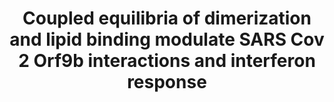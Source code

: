 ---
title: "Coupled equilibria of dimerization and lipid binding modulate SARS Cov 2 Orf9b interactions and interferon response"
authors: "**San Felipe CJ**, Batra J, Muralidharan M, Malpotra S, Anand D, Bauer R, Verba KA, Swaney DL, Krogan NJ, Grabe M, **Fraser JS**"
# journal: 
biorxiv_version: "2025.02.16.638509v1"
pub_date: "2025-02-18" #Date of publication. Change from Biorxiv date to Journal date once accepted
image: "/static/img/pub/2025_san_felipe.jpg"
# pmid: ""
# pmcid: ""
# pdf: ""
pdbs:
  - 9MZB
  - 9N55
links:
 - name: "Grabe Lab"
   url: "https://www.grabelab.org/"
 - name: "Bluetorial Link"
   url: "https://bsky.app/profile/fraserlab.bsky.social/post/3liice7uzqc26"
---